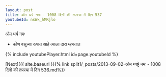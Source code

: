 ```yaml
---
layout: post
title: ओम धर्य नमः - 1008 दिनों की तपस्या में दिन 537
youtubeId: nsWk_hMRjlo
---
```

 
 
 ओम धर्य नमः  
 
 -  कोण वसुच्या रूपात आहे त्याला दारा म्हणतात 
 
  
 
  
 
 
 
 
 
 


{% include youtubePlayer.html id=page.youtubeId %}
 
[Next]({{ site.baseurl }}{% link  split1/_posts/2013-09-02-ओम थ्वष्ट्रे नमः - 1008 दिनों की तपस्या में दिन 536.md%})
 
